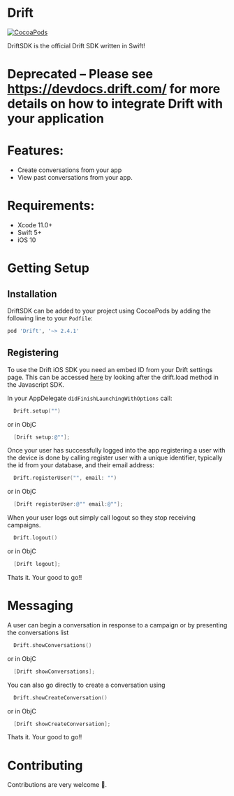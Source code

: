 Drift
============
[![CocoaPods](https://img.shields.io/cocoapods/v/Drift.svg)](https://github.com/Driftt/drift-sdk-ios)

DriftSDK is the official Drift SDK written in Swift!

# Deprecated – Please see https://devdocs.drift.com/ for more details on how to integrate Drift with your application

# Features:
- Create conversations from your app
- View past conversations from your app.


# Requirements:
- Xcode 11.0+
- Swift 5+
- iOS 10

# Getting Setup

## Installation
DriftSDK can be added to your project using CocoaPods by adding the following line to your `Podfile`:

```ruby
pod 'Drift', '~> 2.4.1'
```

## Registering

To use the Drift iOS SDK you need an embed ID from your Drift settings page. This can be accessed [here](https://app.drift.com/settings/livechat) by looking after the drift.load method in the Javascript SDK.

In your AppDelegate `didFinishLaunchingWithOptions` call:
```Swift
  Drift.setup("")
```

or in ObjC
```objectivec
  [Drift setup:@""];
```

Once your user has successfully logged into the app registering a user with the device is done by calling register user with a unique identifier, typically the id from your database, and their email address:

```Swift
  Drift.registerUser("", email: "")
```
or in ObjC
```objectivec
  [Drift registerUser:@"" email:@""];
```

When your user logs out simply call logout so they stop receiving campaigns.

```Swift
  Drift.logout()
```

or in ObjC

```objectivec
  [Drift logout];
```

Thats it. Your good to go!!

# Messaging

A user can begin a conversation in response to a campaign or by presenting the conversations list

```Swift
  Drift.showConversations()
```

or in ObjC

```objectivec
  [Drift showConversations];
```

You can also go directly to create a conversation using

```Swift
  Drift.showCreateConversation()
```

or in ObjC

```objectivec
  [Drift showCreateConversation];
```

Thats it. Your good to go!!


# Contributing

Contributions are very welcome 🤘.
